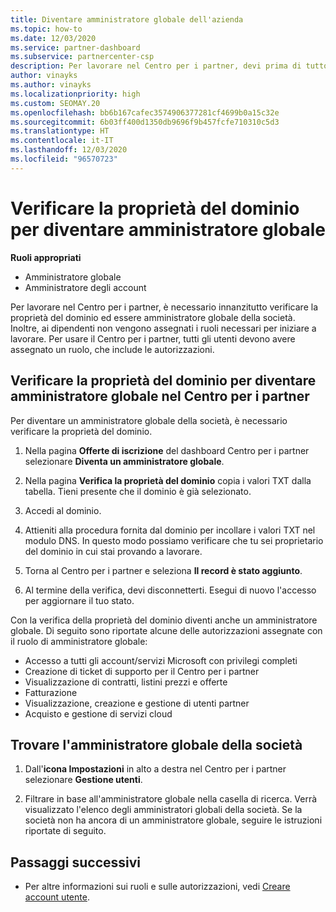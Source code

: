```yaml
---
title: Diventare amministratore globale dell'azienda
ms.topic: how-to
ms.date: 12/03/2020
ms.service: partner-dashboard
ms.subservice: partnercenter-csp
description: Per lavorare nel Centro per i partner, devi prima di tutto verificare la proprietà del dominio. Scopri come eseguire questa operazione per diventare un amministratore globale in grado di aggiungere utenti.
author: vinayks
ms.author: vinayks
ms.localizationpriority: high
ms.custom: SEOMAY.20
ms.openlocfilehash: bb6b167cafec3574906377281cf4699b0a15c32e
ms.sourcegitcommit: 6b03ff400d1350db9696f9b457fcfe710310c5d3
ms.translationtype: HT
ms.contentlocale: it-IT
ms.lasthandoff: 12/03/2020
ms.locfileid: "96570723"
---
```

# <a name="verify-your-domain-ownership-to-become-global-admin"></a>Verificare la proprietà del dominio per diventare amministratore globale 


**Ruoli appropriati**

- Amministratore globale
- Amministratore degli account

Per lavorare nel Centro per i partner, è necessario innanzitutto verificare la proprietà del dominio ed essere amministratore globale della società. Inoltre, ai dipendenti non vengono assegnati i ruoli necessari per iniziare a lavorare.  Per usare il Centro per i partner, tutti gli utenti devono avere assegnato un ruolo, che include le autorizzazioni.  

## <a name="verify-your-domain-ownership-to-become-a-global-admin-in-partner-center"></a>Verificare la proprietà del dominio per diventare amministratore globale nel Centro per i partner

Per diventare un amministratore globale della società, è necessario verificare la proprietà del dominio.

1. Nella pagina **Offerte di iscrizione** del dashboard Centro per i partner selezionare **Diventa un amministratore globale**. 

2. Nella pagina **Verifica la proprietà del dominio** copia i valori TXT dalla tabella. Tieni presente che il dominio è già selezionato.

3. Accedi al dominio. 

4. Attieniti alla procedura fornita dal dominio per incollare i valori TXT nel modulo DNS.  In questo modo possiamo verificare che tu sei proprietario del dominio in cui stai provando a lavorare.

5. Torna al Centro per i partner e seleziona **Il record è stato aggiunto**.

6. Al termine della verifica, devi disconnetterti. Esegui di nuovo l'accesso per aggiornare il tuo stato. 

Con la verifica della proprietà del dominio diventi anche un amministratore globale. Di seguito sono riportate alcune delle autorizzazioni assegnate con il ruolo di amministratore globale:

- Accesso a tutti gli account/servizi Microsoft con privilegi completi 
- Creazione di ticket di supporto per il Centro per i partner
- Visualizzazione di contratti, listini prezzi e offerte
- Fatturazione
- Visualizzazione, creazione e gestione di utenti partner
- Acquisto e gestione di servizi cloud

## <a name="find-the-companys-global-admin"></a>Trovare l'amministratore globale della società

1. Dall'**icona Impostazioni** in alto a destra nel Centro per i partner selezionare **Gestione utenti**.

1. Filtrare in base all'amministratore globale nella casella di ricerca. Verrà visualizzato l'elenco degli amministratori globali della società. Se la società non ha ancora di un amministratore globale, seguire le istruzioni riportate di seguito.

## <a name="next-steps"></a>Passaggi successivi

- Per altre informazioni sui ruoli e sulle autorizzazioni, vedi [Creare account utente](create-user-accounts-and-set-permissions.md). 